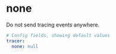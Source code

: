 # none

Do not send tracing events anywhere.

```yaml
# Config fields, showing default values
tracer:
  none: null
```